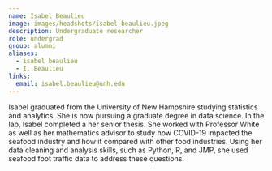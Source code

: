 ```yaml
---
name: Isabel Beaulieu
image: images/headshots/isabel-beaulieu.jpeg
description: Undergraduate researcher
role: undergrad
group: alumni
aliases:
  - isabel beaulieu
  - I. Beaulieu
links:
  email: isabel.beaulieu@unh.edu
---
```


Isabel graduated from the University of New Hampshire studying statistics and analytics. She is now pursuing a graduate degree in data science. In the lab, Isabel completed a her senior thesis. She worked with Professor White as well as her mathematics advisor to study how COVID-19 impacted the seafood industry and how it compared with other food industries. Using her data cleaning and analysis skills, such as Python, R, and JMP, she used seafood foot traffic data to address these questions. 
